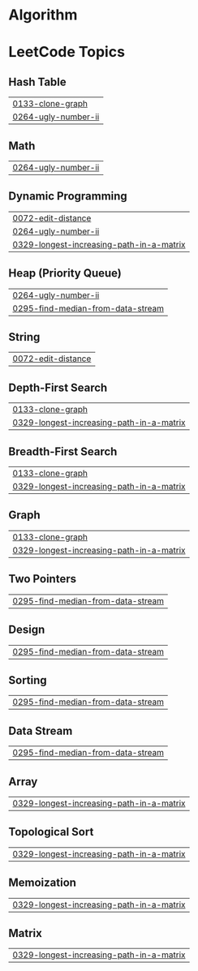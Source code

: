 # Algorithm
<!---LeetCode Topics Start-->
# LeetCode Topics
## Hash Table
|  |
| ------- |
| [0133-clone-graph](https://github.com/hye-on/Algorithm/tree/master/0133-clone-graph) |
| [0264-ugly-number-ii](https://github.com/hye-on/Algorithm/tree/master/0264-ugly-number-ii) |
## Math
|  |
| ------- |
| [0264-ugly-number-ii](https://github.com/hye-on/Algorithm/tree/master/0264-ugly-number-ii) |
## Dynamic Programming
|  |
| ------- |
| [0072-edit-distance](https://github.com/hye-on/Algorithm/tree/master/0072-edit-distance) |
| [0264-ugly-number-ii](https://github.com/hye-on/Algorithm/tree/master/0264-ugly-number-ii) |
| [0329-longest-increasing-path-in-a-matrix](https://github.com/hye-on/Algorithm/tree/master/0329-longest-increasing-path-in-a-matrix) |
## Heap (Priority Queue)
|  |
| ------- |
| [0264-ugly-number-ii](https://github.com/hye-on/Algorithm/tree/master/0264-ugly-number-ii) |
| [0295-find-median-from-data-stream](https://github.com/hye-on/Algorithm/tree/master/0295-find-median-from-data-stream) |
## String
|  |
| ------- |
| [0072-edit-distance](https://github.com/hye-on/Algorithm/tree/master/0072-edit-distance) |
## Depth-First Search
|  |
| ------- |
| [0133-clone-graph](https://github.com/hye-on/Algorithm/tree/master/0133-clone-graph) |
| [0329-longest-increasing-path-in-a-matrix](https://github.com/hye-on/Algorithm/tree/master/0329-longest-increasing-path-in-a-matrix) |
## Breadth-First Search
|  |
| ------- |
| [0133-clone-graph](https://github.com/hye-on/Algorithm/tree/master/0133-clone-graph) |
| [0329-longest-increasing-path-in-a-matrix](https://github.com/hye-on/Algorithm/tree/master/0329-longest-increasing-path-in-a-matrix) |
## Graph
|  |
| ------- |
| [0133-clone-graph](https://github.com/hye-on/Algorithm/tree/master/0133-clone-graph) |
| [0329-longest-increasing-path-in-a-matrix](https://github.com/hye-on/Algorithm/tree/master/0329-longest-increasing-path-in-a-matrix) |
## Two Pointers
|  |
| ------- |
| [0295-find-median-from-data-stream](https://github.com/hye-on/Algorithm/tree/master/0295-find-median-from-data-stream) |
## Design
|  |
| ------- |
| [0295-find-median-from-data-stream](https://github.com/hye-on/Algorithm/tree/master/0295-find-median-from-data-stream) |
## Sorting
|  |
| ------- |
| [0295-find-median-from-data-stream](https://github.com/hye-on/Algorithm/tree/master/0295-find-median-from-data-stream) |
## Data Stream
|  |
| ------- |
| [0295-find-median-from-data-stream](https://github.com/hye-on/Algorithm/tree/master/0295-find-median-from-data-stream) |
## Array
|  |
| ------- |
| [0329-longest-increasing-path-in-a-matrix](https://github.com/hye-on/Algorithm/tree/master/0329-longest-increasing-path-in-a-matrix) |
## Topological Sort
|  |
| ------- |
| [0329-longest-increasing-path-in-a-matrix](https://github.com/hye-on/Algorithm/tree/master/0329-longest-increasing-path-in-a-matrix) |
## Memoization
|  |
| ------- |
| [0329-longest-increasing-path-in-a-matrix](https://github.com/hye-on/Algorithm/tree/master/0329-longest-increasing-path-in-a-matrix) |
## Matrix
|  |
| ------- |
| [0329-longest-increasing-path-in-a-matrix](https://github.com/hye-on/Algorithm/tree/master/0329-longest-increasing-path-in-a-matrix) |
<!---LeetCode Topics End-->